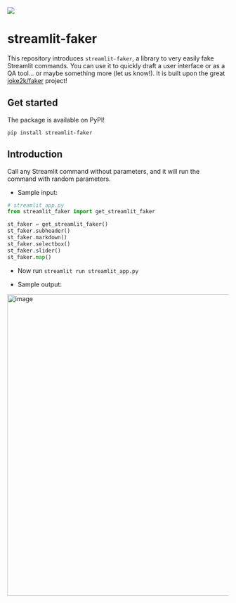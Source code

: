 <a href="https://fakker.streamlitapp.com" title="Python Version"><img src="https://static.streamlit.io/badges/streamlit_badge_black_white.svg"></a><br>

# streamlit-faker

This repository introduces `streamlit-faker`, a library to very easily fake Streamlit commands. You can use it to quickly draft a user interface or as a QA tool... or maybe something more (let us know!). It is built upon the great [joke2k/faker](https://github.com/joke2k/faker) project!

## Get started

The package is available on PyPI!

```
pip install streamlit-faker
```

## Introduction

Call any Streamlit command without parameters, and it will run the command with random parameters.

- Sample input:
```python
# streamlit_app.py
from streamlit_faker import get_streamlit_faker

st_faker = get_streamlit_faker()
st_faker.subheader()
st_faker.markdown()
st_faker.selectbox()
st_faker.slider()
st_faker.map()
```

- Now run `streamlit run streamlit_app.py`

- Sample output:

<img width="686" alt="image" src="https://user-images.githubusercontent.com/7164864/194157363-f8078096-b5e4-40dd-acdf-4d5bedc5585b.png">
